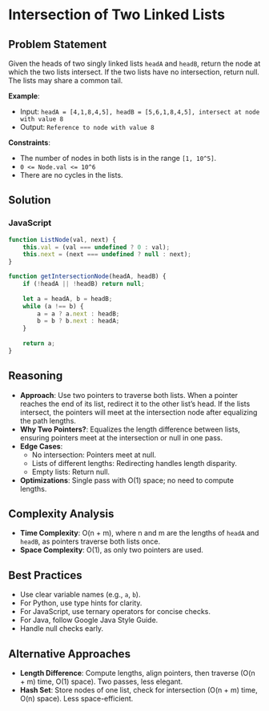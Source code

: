 # Intersection of Two Linked Lists

## Problem Statement
Given the heads of two singly linked lists `headA` and `headB`, return the node at which the two lists intersect. If the two lists have no intersection, return null. The lists may share a common tail.

**Example**:
- Input: `headA = [4,1,8,4,5], headB = [5,6,1,8,4,5], intersect at node with value 8`
- Output: `Reference to node with value 8`

**Constraints**:
- The number of nodes in both lists is in the range `[1, 10^5]`.
- `0 <= Node.val <= 10^6`
- There are no cycles in the lists.

## Solution

### JavaScript
```javascript
function ListNode(val, next) {
    this.val = (val === undefined ? 0 : val);
    this.next = (next === undefined ? null : next);
}

function getIntersectionNode(headA, headB) {
    if (!headA || !headB) return null;
    
    let a = headA, b = headB;
    while (a !== b) {
        a = a ? a.next : headB;
        b = b ? b.next : headA;
    }
    
    return a;
}
```

## Reasoning
- **Approach**: Use two pointers to traverse both lists. When a pointer reaches the end of its list, redirect it to the other list’s head. If the lists intersect, the pointers will meet at the intersection node after equalizing the path lengths.
- **Why Two Pointers?**: Equalizes the length difference between lists, ensuring pointers meet at the intersection or null in one pass.
- **Edge Cases**:
  - No intersection: Pointers meet at null.
  - Lists of different lengths: Redirecting handles length disparity.
  - Empty lists: Return null.
- **Optimizations**: Single pass with O(1) space; no need to compute lengths.

## Complexity Analysis
- **Time Complexity**: O(n + m), where n and m are the lengths of `headA` and `headB`, as pointers traverse both lists once.
- **Space Complexity**: O(1), as only two pointers are used.

## Best Practices
- Use clear variable names (e.g., `a`, `b`).
- For Python, use type hints for clarity.
- For JavaScript, use ternary operators for concise checks.
- For Java, follow Google Java Style Guide.
- Handle null checks early.

## Alternative Approaches
- **Length Difference**: Compute lengths, align pointers, then traverse (O(n + m) time, O(1) space). Two passes, less elegant.
- **Hash Set**: Store nodes of one list, check for intersection (O(n + m) time, O(n) space). Less space-efficient.